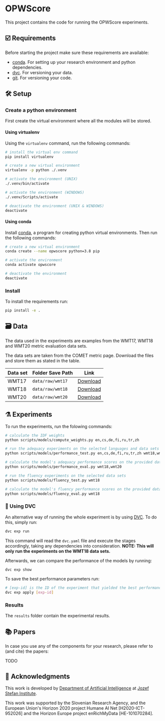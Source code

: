 # OPWScore

This project contains the code for running the OPWScore experiments.

## ☑️ Requirements

Before starting the project make sure these requirements are available:

- [conda][conda]. For setting up your research environment and python dependencies.
- [dvc][dvc]. For versioning your data.
- [git][git]. For versioning your code.

## 🛠️ Setup

### Create a python environment

First create the virtual environment where all the modules will be stored.

#### Using virtualenv

Using the `virtualenv` command, run the following commands:

```bash
# install the virtual env command
pip install virtualenv

# create a new virtual environment
virtualenv -p python ./.venv

# activate the environment (UNIX)
./.venv/bin/activate

# activate the environment (WINDOWS)
./.venv/Scripts/activate

# deactivate the environment (UNIX & WINDOWS)
deactivate
```

#### Using conda

Install [conda][conda], a program for creating python virtual environments. Then run the following commands:

```bash
# create a new virtual environment
conda create --name opwscore python=3.8 pip

# activate the environment
conda activate opwscore

# deactivate the environment
deactivate
```

### Install

To install the requirements run:

```bash
pip install -e .
```

## 🗃️ Data

The data used in the experiments are examples from the WMT17, WMT18 and WMT20
metric evaluation data sets.

The data sets are taken from the COMET metric page. Download the files and store them as stated in the table.

| Data set | Folder Save Path | Link                                                                                                 |
| -------- | ---------------- | ---------------------------------------------------------------------------------------------------- |
| WMT17    | `data/raw/wmt17` | [Download](https://unbabel-experimental-data-sets.s3.eu-west-1.amazonaws.com/wmt/2017-da.csv.tar.gz) |
| WMT18    | `data/raw/wmt18` | [Download](https://unbabel-experimental-data-sets.s3.eu-west-1.amazonaws.com/wmt/2018-da.csv.tar.gz) |
| WMT20    | `data/raw/wmt20` | [Download](https://unbabel-experimental-data-sets.s3.eu-west-1.amazonaws.com/wmt/2020-da.csv.tar.gz) |

## ⚗️ Experiments

To run the experiments, run the folowing commands:

```bash
# calculate the IDF weights
python scripts/models/compute_weights.py en,cs,de,fi,ru,tr,zh

# run the adequacy experiments on the selected languages and data sets
python scripts/models/performance_test.py en,cs,de,fi,ru,tr,zh wmt18,wmt20

# calculate the model's adequacy performance scores on the provided data sets
python scripts/models/performance_eval.py wmt18,wmt20

# run the fluency experiments on the selected data sets
python scripts/models/fluency_test.py wmt18

# calculate the model's fluency performance scores on the provided data sets
python scripts/models/fluency_eval.py wmt18
```

### 🦉 Using DVC

An alternative way of running the whole experiment is by using [DVC][dvc]. To do this,
simply run:

```bash
dvc exp run
```

This command will read the `dvc.yaml` file and execute the stages accordingly, taking
any dependencies into consideration. **NOTE: This will only run the experiments on the WMT18 data sets.**

Afterwards, we can compare the performance of the models by running:

```bash
dvc exp show
```

To save the best performance parameters run:

```bash
# [exp-id] is the ID of the experiment that yielded the best performance
dvc exp apply [exp-id]
```

### Results

The `results` folder contain the experimental results.

## 📚 Papers

In case you use any of the components for your research, please refer to
(and cite) the papers:

TODO

## 📣 Acknowledgments

This work is developed by [Department of Artificial Intelligence][ailab] at [Jozef Stefan Institute][ijs].

This work was supported by the Slovenian Research Agency, and the European Union's Horizon 2020 project Humane AI Net [H2020-ICT-952026] and the Horizon Europe project enRichMyData [HE-101070284].

[python]: https://www.python.org/
[conda]: https://www.anaconda.com/
[git]: https://git-scm.com/
[dvc]: https://dvc.org/
[ailab]: http://ailab.ijs.si/
[ijs]: https://www.ijs.si/
